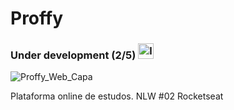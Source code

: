 # Proffy 
### Under development (2/5) <img src="https://www.flaticon.com/svg/vstatic/svg/1665/1665733.svg?token=exp=1612956238~hmac=958ac9ccf3d7895f6c771d2f493fffa8" alt="loading" width="25" height="25" style="margin-right: 20"/>

![Proffy_Web_Capa](https://user-images.githubusercontent.com/54003876/107502115-07bc6700-6b77-11eb-8e13-58c757a4ec94.png)


Plataforma online de estudos. NLW #02 Rocketseat
